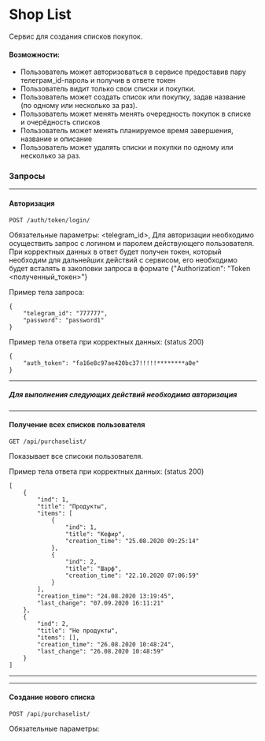 # Shop List
Cервис для создания списков покупок.

#### Возможности:

* Пользователь может авторизоваться в сервисе предоставив пару телеграм_id-пароль и получив в ответе токен
* Пользователь видит только свои списки и покупки.
* Пользователь может создать список или покупку, задав название (по одному или несколько за раз).
* Пользователь может менять менять очередность покупок в списке и очерёдность списков
* Пользователь может менять планируемое время завершения, название и описание
* Пользователь может удалять списки и покупки по одному или несколько за раз.

### Запросы
***

#### Авторизация
```
POST /auth/token/login/
```
Обязательные параметры: <telegram_id>, <password>
Для авторизации необходимо осуществить запрос с логином и паролем действующего пользователя. При корректных данных в ответ будет получен токен, который необходим для дальнейших действий с сервисом, его необходимо будет всталять в заколовки запроса в формате {"Authorization": "Token <полученный_токен>"}

Пример тела запроса:
```
{
    "telegram_id": "777777",
    "password": "password1"
}
```
Пример тела ответа при корректных данных: (status 200)
```
{
    "auth_token": "fa16e8c97ae420bc37!!!!!********a0e"
}
```
***
##### Для выполнения следующих действий необходима авторизация
***
#### Получение всех списков пользователя
```
GET /api/purchaselist/
```
Показывает все списоки пользователя.

Пример тела ответа при корректных данных: (status 200)
```
[
    {
        "ind": 1,
        "title": "Продукты",
        "items": [
            {
                "ind": 1,
                "title": "Кефир",
                "creation_time": "25.08.2020 09:25:14"
            },
            {
                "ind": 2,
                "title": "Шарф",
                "creation_time": "22.10.2020 07:06:59"
            }
        ],
        "creation_time": "24.08.2020 13:19:45",
        "last_change": "07.09.2020 16:11:21"
    },
    {
        "ind": 2,
        "title": "Не продукты",
        "items": [],
        "creation_time": "26.08.2020 10:48:24",
        "last_change": "26.08.2020 10:48:59"
    }
]
```
***
***
#### Создание нового списка
```
POST /api/purchaselist/
```
Обязательные параметры: <title>.
Создаёт новый список для пользователя.

Пример тела запроса:
```
{
	"title": "list for me"
}
```
При корректных данных возвращается статус 201 с информацией о списке.
Пример ответа при некорректных данных(статус 406):

```
{
    "title": [
        "This field is required."
    ]
}
```
***
***
#### Получение списка по его позиции
```
GET /api/purchaselist/<purchase_list_ind>/
```
Показывает показывает конкретный список по ind

Пример тела ответа при корректном ind: (status 200)
```
{
    "ind": 1,
    "title": "Продукты",
    "items": [
        {
            "ind": 1,
            "title": "Кефир",
            "creation_time": "25.08.2020 09:25:14"
        },
        {
            "ind": 2,
            "title": "Шарф",
            "creation_time": "22.10.2020 07:06:59"
        }
    ],
    "creation_time": "24.08.2020 13:19:45",
    "last_change": "07.09.2020 16:11:21"
}
```
Статус 404 означает что списка с таким ind у вас нет.
***
***
#### Смена позиции списка
```
PATCH /api/purchaselist/<purchase_list_ind>/
```
Пример тела запроса:
```
{
    "ind": 2
}
```
Меняет позицию списка
При успешном обновлении вернёт статус 200 с обновлённой информацией о списке.
При ошибке в переданных данных вернёт статус 400 со списком ошибок в теле
Статус 404 означает что списка с таким ind у вас нет
***
***
#### Удаление списка по ind
```
DELETE /api/purchaselist/<purchase_list_ind>/
```
Удаляет список по ind
Возвращает код 204 при успешном удалении
Возвращает код 404 если списка с таким ind у вас нет
***
***
#### Создание нескольких списков за раз
```
POST /api/purchaselist/bulk_create/
```
Обязательные параметры: <title>.
Создаёт новую задачу для пользователя.

Пример тела запроса:
```
[
    {
    	"title": "list for me"
    },
    {
    	"title": "another list for me"
    },
    {
    	"title": "one more list for me"
    }
]
```

Пример ответа при корректных данных(статус 201):
```
[
    {
        "ind": 3,
        "title": "list for me",
        "items": [],
        "creation_time": "22.10.2020 09:36:32",
        "last_change": "22.10.2020 09:36:32"
    },
    {
        "ind": 4,
        "title": "another list for me",
        "items": [],
        "creation_time": "22.10.2020 09:36:32",
        "last_change": "22.10.2020 09:36:32"
    },
    {
        "ind": 5,
        "title": "one more list for me",
        "items": [],
        "creation_time": "22.10.2020 09:36:33",
        "last_change": "22.10.2020 09:36:33"
    }
```
Пример ответа при некорректных данных(статус 400):

```
{
    "Error": "A list with values was expected"
}
```
***
***
#### Удаление нескольких списков
```
DELETE /api/purchaselist/bulk_delete/
```
Удаляет несколько списоков по ind
Пример запроса:
```
{
	"items": [2, 5]
}
```
Возвращает код 204 при успешном удалении
Пример ответа при некорректных данных(статус 400):
```
{
    "items": "A list with integers was expected"
}
```
***
Аналогично проводятся операции и с покупками.
Примеры запросов на операции с покупками:
```
GET /api/purchaselist/<purchase_list_ind>/purchase/ # получение всех покупок из списка с ind, равным purchase_list_ind
```
```
POST /api/purchaselist/<purchase_list_ind>/purchase/ # создание новой покупки в списке с ind, равным purchase_list_ind
```
```
GET /api/purchaselist/<purchase_list_ind>/purchase/<purchase_ind>/ # коктретая задача с ind == purchase_ind, в списке ind == purchase_list_ind
```
```
PATCH /api/purchaselist/<purchase_list_ind>/purchase/<purchase_ind>/ # смена позиции задачи с ind == purchase_ind, в списке ind == purchase_list_ind
```
```
DELETE /api/purchaselist/<purchase_list_ind>/purchase/<purchase_ind> # удаление задачи с ind == purchase_ind, в списке ind == purchase_list_ind
```
```
POST /api/purchaselist/<purchase_list_ind>/purchase/bulk_create/ # создание нескольких задач в списке в списке ind == purchase_list_ind
```
```
DELETE /api/purchaselist/<purchase_list_ind>/purchase/bulk_delete/ # удаление нескольких задач в списке в списке ind == purchase_list_ind
```
